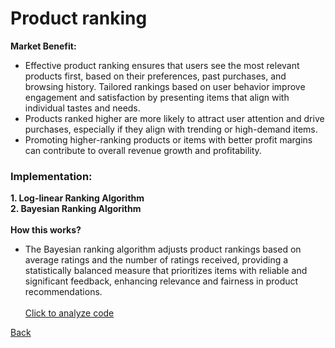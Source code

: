 # Product ranking
<b>Market Benefit:</b> 
- Effective product ranking ensures that users see the most relevant products first, based on their preferences, past purchases, and browsing history. Tailored rankings based on user behavior improve engagement and satisfaction by presenting items that align with individual tastes and needs.
- Products ranked higher are more likely to attract user attention and drive purchases, especially if they align with trending or high-demand items.
- Promoting higher-ranking products or items with better profit margins can contribute to overall revenue growth and profitability.
### Implementation: <br>
<b> 1. Log-linear Ranking Algorithm </b><br>
<b> 2. Bayesian Ranking Algorithm </b><br><br>
<b> How this works? </b><br>
- The Bayesian ranking algorithm adjusts product rankings based on average ratings and the number of ratings received, providing a statistically balanced measure that prioritizes items with reliable and significant feedback, enhancing relevance and fairness in product recommendations.<br><br>
[Click to analyze code](https://www.algolia.com/doc/guides/managing-results/must-do/custom-ranking/how-to/bayesian-average/)
  
[Back](README.md#applying-dsa-to-achieve-key-functionalities)
